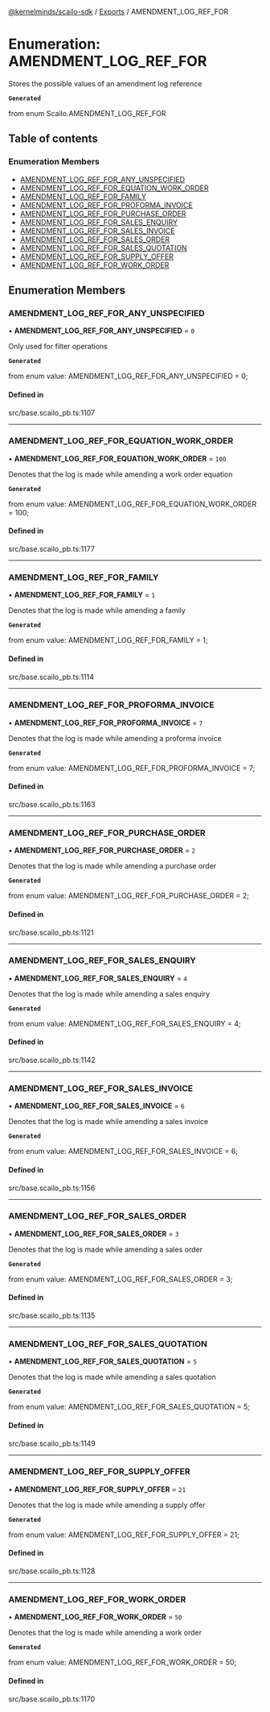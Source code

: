 [@kernelminds/scailo-sdk](../README.md) / [Exports](../modules.md) / AMENDMENT\_LOG\_REF\_FOR

# Enumeration: AMENDMENT\_LOG\_REF\_FOR

Stores the possible values of an amendment log reference

**`Generated`**

from enum Scailo.AMENDMENT_LOG_REF_FOR

## Table of contents

### Enumeration Members

- [AMENDMENT\_LOG\_REF\_FOR\_ANY\_UNSPECIFIED](AMENDMENT_LOG_REF_FOR.md#amendment_log_ref_for_any_unspecified)
- [AMENDMENT\_LOG\_REF\_FOR\_EQUATION\_WORK\_ORDER](AMENDMENT_LOG_REF_FOR.md#amendment_log_ref_for_equation_work_order)
- [AMENDMENT\_LOG\_REF\_FOR\_FAMILY](AMENDMENT_LOG_REF_FOR.md#amendment_log_ref_for_family)
- [AMENDMENT\_LOG\_REF\_FOR\_PROFORMA\_INVOICE](AMENDMENT_LOG_REF_FOR.md#amendment_log_ref_for_proforma_invoice)
- [AMENDMENT\_LOG\_REF\_FOR\_PURCHASE\_ORDER](AMENDMENT_LOG_REF_FOR.md#amendment_log_ref_for_purchase_order)
- [AMENDMENT\_LOG\_REF\_FOR\_SALES\_ENQUIRY](AMENDMENT_LOG_REF_FOR.md#amendment_log_ref_for_sales_enquiry)
- [AMENDMENT\_LOG\_REF\_FOR\_SALES\_INVOICE](AMENDMENT_LOG_REF_FOR.md#amendment_log_ref_for_sales_invoice)
- [AMENDMENT\_LOG\_REF\_FOR\_SALES\_ORDER](AMENDMENT_LOG_REF_FOR.md#amendment_log_ref_for_sales_order)
- [AMENDMENT\_LOG\_REF\_FOR\_SALES\_QUOTATION](AMENDMENT_LOG_REF_FOR.md#amendment_log_ref_for_sales_quotation)
- [AMENDMENT\_LOG\_REF\_FOR\_SUPPLY\_OFFER](AMENDMENT_LOG_REF_FOR.md#amendment_log_ref_for_supply_offer)
- [AMENDMENT\_LOG\_REF\_FOR\_WORK\_ORDER](AMENDMENT_LOG_REF_FOR.md#amendment_log_ref_for_work_order)

## Enumeration Members

### AMENDMENT\_LOG\_REF\_FOR\_ANY\_UNSPECIFIED

• **AMENDMENT\_LOG\_REF\_FOR\_ANY\_UNSPECIFIED** = ``0``

Only used for filter operations

**`Generated`**

from enum value: AMENDMENT_LOG_REF_FOR_ANY_UNSPECIFIED = 0;

#### Defined in

src/base.scailo_pb.ts:1107

___

### AMENDMENT\_LOG\_REF\_FOR\_EQUATION\_WORK\_ORDER

• **AMENDMENT\_LOG\_REF\_FOR\_EQUATION\_WORK\_ORDER** = ``100``

Denotes that the log is made while amending a work order equation

**`Generated`**

from enum value: AMENDMENT_LOG_REF_FOR_EQUATION_WORK_ORDER = 100;

#### Defined in

src/base.scailo_pb.ts:1177

___

### AMENDMENT\_LOG\_REF\_FOR\_FAMILY

• **AMENDMENT\_LOG\_REF\_FOR\_FAMILY** = ``1``

Denotes that the log is made while amending a family

**`Generated`**

from enum value: AMENDMENT_LOG_REF_FOR_FAMILY = 1;

#### Defined in

src/base.scailo_pb.ts:1114

___

### AMENDMENT\_LOG\_REF\_FOR\_PROFORMA\_INVOICE

• **AMENDMENT\_LOG\_REF\_FOR\_PROFORMA\_INVOICE** = ``7``

Denotes that the log is made while amending a proforma invoice

**`Generated`**

from enum value: AMENDMENT_LOG_REF_FOR_PROFORMA_INVOICE = 7;

#### Defined in

src/base.scailo_pb.ts:1163

___

### AMENDMENT\_LOG\_REF\_FOR\_PURCHASE\_ORDER

• **AMENDMENT\_LOG\_REF\_FOR\_PURCHASE\_ORDER** = ``2``

Denotes that the log is made while amending a purchase order

**`Generated`**

from enum value: AMENDMENT_LOG_REF_FOR_PURCHASE_ORDER = 2;

#### Defined in

src/base.scailo_pb.ts:1121

___

### AMENDMENT\_LOG\_REF\_FOR\_SALES\_ENQUIRY

• **AMENDMENT\_LOG\_REF\_FOR\_SALES\_ENQUIRY** = ``4``

Denotes that the log is made while amending a sales enquiry

**`Generated`**

from enum value: AMENDMENT_LOG_REF_FOR_SALES_ENQUIRY = 4;

#### Defined in

src/base.scailo_pb.ts:1142

___

### AMENDMENT\_LOG\_REF\_FOR\_SALES\_INVOICE

• **AMENDMENT\_LOG\_REF\_FOR\_SALES\_INVOICE** = ``6``

Denotes that the log is made while amending a sales invoice

**`Generated`**

from enum value: AMENDMENT_LOG_REF_FOR_SALES_INVOICE = 6;

#### Defined in

src/base.scailo_pb.ts:1156

___

### AMENDMENT\_LOG\_REF\_FOR\_SALES\_ORDER

• **AMENDMENT\_LOG\_REF\_FOR\_SALES\_ORDER** = ``3``

Denotes that the log is made while amending a sales order

**`Generated`**

from enum value: AMENDMENT_LOG_REF_FOR_SALES_ORDER = 3;

#### Defined in

src/base.scailo_pb.ts:1135

___

### AMENDMENT\_LOG\_REF\_FOR\_SALES\_QUOTATION

• **AMENDMENT\_LOG\_REF\_FOR\_SALES\_QUOTATION** = ``5``

Denotes that the log is made while amending a sales quotation

**`Generated`**

from enum value: AMENDMENT_LOG_REF_FOR_SALES_QUOTATION = 5;

#### Defined in

src/base.scailo_pb.ts:1149

___

### AMENDMENT\_LOG\_REF\_FOR\_SUPPLY\_OFFER

• **AMENDMENT\_LOG\_REF\_FOR\_SUPPLY\_OFFER** = ``21``

Denotes that the log is made while amending a supply offer

**`Generated`**

from enum value: AMENDMENT_LOG_REF_FOR_SUPPLY_OFFER = 21;

#### Defined in

src/base.scailo_pb.ts:1128

___

### AMENDMENT\_LOG\_REF\_FOR\_WORK\_ORDER

• **AMENDMENT\_LOG\_REF\_FOR\_WORK\_ORDER** = ``50``

Denotes that the log is made while amending a work order

**`Generated`**

from enum value: AMENDMENT_LOG_REF_FOR_WORK_ORDER = 50;

#### Defined in

src/base.scailo_pb.ts:1170
